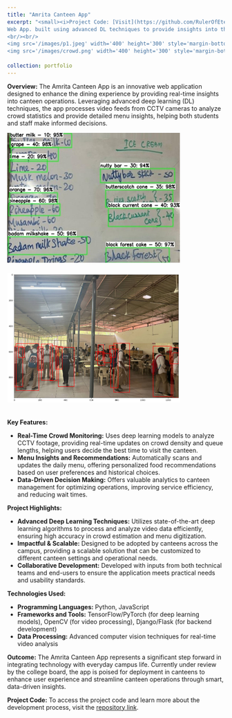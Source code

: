 ```yaml
---
title: "Amrita Canteen App"
excerpt: "<small><i>Project Code: [Visit](https://github.com/RulerOfEternalNight/AmritaCanteenApp)</i><br/></small>
Web App. built using advanced DL techniques to provide insights into the menu & crowd statistics of the canteen using CCTV cameras. <small><i>Under review of the college board, to be adopted in canteens.</i></small>
<br/><br/>
<img src='/images/p1.jpeg' width='400' height='300' style='margin-bottom: 20px;'>
<img src='/images/crowd.png' width='400' height='300' style='margin-bottom: 20px;'>"

collection: portfolio
---
```


**Overview:**
The Amrita Canteen App is an innovative web application designed to enhance the dining experience by providing real-time insights into canteen operations. Leveraging advanced deep learning (DL) techniques, the app processes video feeds from CCTV cameras to analyze crowd statistics and provide detailed menu insights, helping both students and staff make informed decisions.

<img src='/images/p1.jpeg' width='400' height='300' style='margin-bottom: 20px;'>
<img src='/images/crowd.png' width='400' height='300' style='margin-bottom: 20px;'>

**Key Features:**
- **Real-Time Crowd Monitoring:** Uses deep learning models to analyze CCTV footage, providing real-time updates on crowd density and queue lengths, helping users decide the best time to visit the canteen.
- **Menu Insights and Recommendations:** Automatically scans and updates the daily menu, offering personalized food recommendations based on user preferences and historical choices.
- **Data-Driven Decision Making:** Offers valuable analytics to canteen management for optimizing operations, improving service efficiency, and reducing wait times.

**Project Highlights:**
- **Advanced Deep Learning Techniques:** Utilizes state-of-the-art deep learning algorithms to process and analyze video data efficiently, ensuring high accuracy in crowd estimation and menu digitization.
- **Impactful & Scalable:** Designed to be adopted by canteens across the campus, providing a scalable solution that can be customized to different canteen settings and operational needs.
- **Collaborative Development:** Developed with inputs from both technical teams and end-users to ensure the application meets practical needs and usability standards.

**Technologies Used:**
- **Programming Languages:** Python, JavaScript
- **Frameworks and Tools:** TensorFlow/PyTorch (for deep learning models), OpenCV (for video processing), Django/Flask (for backend development)
- **Data Processing:** Advanced computer vision techniques for real-time video analysis

**Outcome:**
The Amrita Canteen App represents a significant step forward in integrating technology with everyday campus life. Currently under review by the college board, the app is poised for deployment in canteens to enhance user experience and streamline canteen operations through smart, data-driven insights.

**Project Code:**
To access the project code and learn more about the development process, visit the [repository link](https://github.com/RulerOfEternalNight/AmritaCanteenApp).
